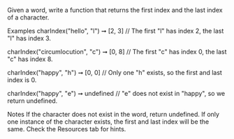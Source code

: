 Given a word, write a function that returns the first index and the last index of a character.

Examples
charIndex("hello", "l") ➞ [2, 3]
// The first "l" has index 2, the last "l" has index 3.

charIndex("circumlocution", "c") ➞ [0, 8]
// The first "c" has index 0, the last "c" has index 8.

charIndex("happy", "h") ➞ [0, 0]
// Only one "h" exists, so the first and last index is 0.

charIndex("happy", "e") ➞ undefined
// "e" does not exist in "happy", so we return undefined.

Notes
If the character does not exist in the word, return undefined.
If only one instance of the character exists, the first and last index will be the same.
Check the Resources tab for hints.